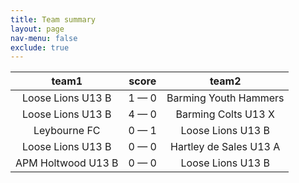 ```yaml
---
title: Team summary
layout: page
nav-menu: false
exclude: true
---
```




|       team1        |    score    |         team2          |
|:------------------:|:-----------:|:----------------------:|
| Loose Lions U13 B  | 1 &mdash; 0 | Barming Youth Hammers  |
| Loose Lions U13 B  | 4 &mdash; 0 |  Barming Colts U13 X   |
|    Leybourne FC    | 0 &mdash; 1 |   Loose Lions U13 B    |
| Loose Lions U13 B  | 0 &mdash; 0 | Hartley de Sales U13 A |
| APM Holtwood U13 B | 0 &mdash; 0 |   Loose Lions U13 B    |

 <br /><br /><br />